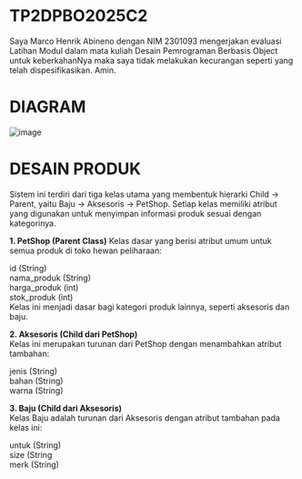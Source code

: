 # TP2DPBO2025C2

Saya Marco Henrik Abineno dengan NIM 2301093 mengerjakan evaluasi Latihan Modul dalam mata kuliah Desain Pemrograman Berbasis Object untuk keberkahanNya maka saya tidak melakukan kecurangan seperti yang telah dispesifikasikan. Amin.

# DIAGRAM
  
![image](https://github.com/user-attachments/assets/8fdab942-8331-4ff3-aef8-c3556900b041)

# DESAIN PRODUK

Sistem ini terdiri dari tiga kelas utama yang membentuk hierarki Child → Parent, yaitu Baju → Aksesoris → PetShop. Setiap kelas memiliki atribut yang digunakan untuk menyimpan informasi produk sesuai dengan kategorinya.

**1. PetShop (Parent Class)**
Kelas dasar yang berisi atribut umum untuk semua produk di toko hewan peliharaan:
  
id (String)  
nama_produk (String)  
harga_produk (int)  
stok_produk (int)  
Kelas ini menjadi dasar bagi kategori produk lainnya, seperti aksesoris dan baju.  
  
**2. Aksesoris (Child dari PetShop)**  
Kelas ini merupakan turunan dari PetShop dengan menambahkan atribut tambahan:  
  
jenis (String)  
bahan (String)  
warna (String)  
  
**3. Baju (Child dari Aksesoris)**  
Kelas Baju adalah turunan dari Aksesoris dengan atribut tambahan pada kelas ini:  
  
untuk (String)  
size (String  
merk (String)  
